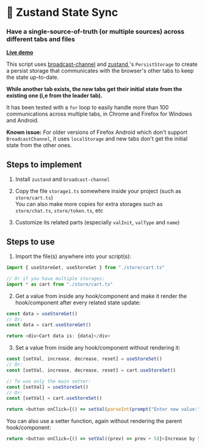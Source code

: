 # 🐻 Zustand State Sync

### Have a single-source-of-truth (or multiple sources) across different tabs and files

**[Live demo](https://www.alvandsoft.com/en/zustand-state-sync/)**

This script uses [broadcast-channel](https://github.com/pubkey/broadcast-channel) and [zustand ](https://github.com/pmndrs/zustand)'s `PersistStorage` to create a persist storage that communicates with the browser's other tabs to keep the state up-to-date.

**While another tab exists, the new tabs get their initial state from the existing one (i,e from the leader tab).**

It has been tested with a `for` loop to easily handle more than 100 communications across multiple tabs, in Chrome and Firefox for Windows and Android.

**Known issue:** For older versions of Firefox Android which don't support `BroadcastChannel`, it uses `localStorage` and new tabs don't get the initial state from the other ones.



## Steps to implement
1. Install `zustand` and `broadcast-channel`


2. Copy the file `storage1.ts` somewhere inside your project (such as `store/cart.ts`)\
   You can also make more copies for extra storages such as `store/chat.ts`, `store/token.ts`, etc

4. Customize its related parts (especially `valInit`, `valType` and `name`)



## Steps to use
1. Import the file(s) anywhere into your script(s):

``` Javascript
import { useStoreGet, useStoreSet } from "./store/cart.ts"

// Or if you have multiple storages:
import * as cart from "./store/cart.ts"
```


2. Get a value from inside any hook/component and make it render the hook/component after every related state update:

``` Javascript
const data = useStoreGet()
// Or:
const data = cart.useStoreGet()

return <div>Cart data is: {data}</div>
```


3. Set a value from inside any hook/component without rendering it:

``` Javascript
const [setVal, increase, decrease, reset] = useStoreSet()
// Or:
const [setVal, increase, decrease, reset] = cart.useStoreSet()

// To use only the main setter:
const [setVal] = useStoreSet()
// Or:
const [setVal] = cart.useStoreSet()

return <button onClick={() => setVal(parseInt(prompt("Enter new value:")))}>Enter</button>
```


You can also use a setter function, again without rendering the parent hook/component:

``` Javascript
return <button onClick={() => setVal((prev) => prev + 5)}>Increase by 5</button>
```
